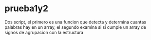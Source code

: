 # prueba1y2
Dos script, el primero es una funcion que detecta y  determina cuantas palabras hay en un array, el segundo examina si si cumple un array de signos de agrupacion con la estructura

